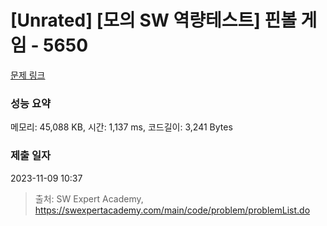 # [Unrated] [모의 SW 역량테스트] 핀볼 게임 - 5650 

[문제 링크](https://swexpertacademy.com/main/code/problem/problemDetail.do?contestProbId=AWXRF8s6ezEDFAUo) 

### 성능 요약

메모리: 45,088 KB, 시간: 1,137 ms, 코드길이: 3,241 Bytes

### 제출 일자

2023-11-09 10:37



> 출처: SW Expert Academy, https://swexpertacademy.com/main/code/problem/problemList.do